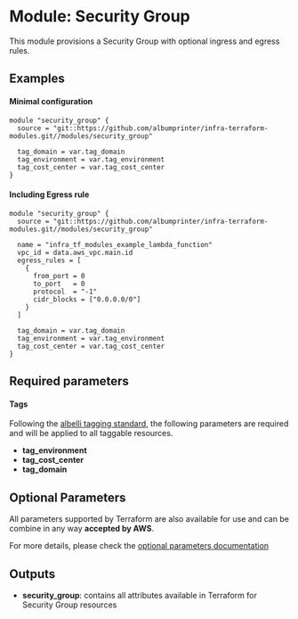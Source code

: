 # Module: Security Group

This module provisions a Security Group with optional ingress and egress rules.

## Examples 

#### Minimal configuration
```
module "security_group" {
  source = "git::https://github.com/albumprinter/infra-terraform-modules.git//modules/security_group"  

  tag_domain = var.tag_domain
  tag_environment = var.tag_environment
  tag_cost_center = var.tag_cost_center
}
```

#### Including Egress rule
```
module "security_group" {
  source = "git::https://github.com/albumprinter/infra-terraform-modules.git//modules/security_group"  

  name = "infra_tf_modules_example_lambda_function"
  vpc_id = data.aws_vpc.main.id
  egress_rules = [
    {
      from_port = 0
      to_port   = 0
      protocol  = "-1"
      cidr_blocks = ["0.0.0.0/0"]
    }
  ]

  tag_domain = var.tag_domain
  tag_environment = var.tag_environment
  tag_cost_center = var.tag_cost_center
}
```

## Required parameters

#### Tags
Following the [albelli tagging standard](https://wiki.albelli.net/wiki/Albelli_AWS_Tagging_standards), the following parameters are required and will be applied to all taggable resources.

* **tag_environment**
* **tag_cost_center**
* **tag_domain**

## Optional Parameters

All parameters supported by Terraform are also available for use and can be combine in any way **accepted by AWS**.

For more details, please check the [optional parameters documentation](docs/optional_parameters.md)

## Outputs

* **security_group**: contains all attributes available in Terraform for Security Group resources